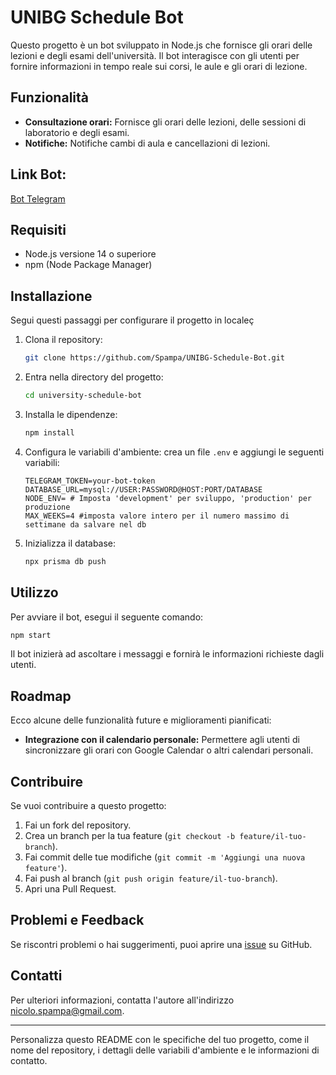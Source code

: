 # UNIBG Schedule Bot

Questo progetto è un bot sviluppato in Node.js che fornisce gli orari delle lezioni e degli esami dell'università. Il bot interagisce con gli utenti per fornire informazioni in tempo reale sui corsi, le aule e gli orari di lezione.

## Funzionalità

- **Consultazione orari:** Fornisce gli orari delle lezioni, delle sessioni di laboratorio e degli esami.
- **Notifiche:** Notifiche cambi di aula e cancellazioni di lezioni.

## Link Bot:

[Bot Telegram](https://t.me/orari_unibg_bot)

## Requisiti

- Node.js versione 14 o superiore
- npm (Node Package Manager)

## Installazione

Segui questi passaggi per configurare il progetto in localeç

1. Clona il repository:

   ```bash
   git clone https://github.com/Spampa/UNIBG-Schedule-Bot.git
   ```

2. Entra nella directory del progetto:

   ```bash
   cd university-schedule-bot
   ```

3. Installa le dipendenze:

   ```bash
   npm install
   ```

4. Configura le variabili d'ambiente: crea un file `.env` e aggiungi le seguenti variabili:

   ```plaintext
   TELEGRAM_TOKEN=your-bot-token
   DATABASE_URL=mysql://USER:PASSWORD@HOST:PORT/DATABASE
   NODE_ENV= # Imposta 'development' per sviluppo, 'production' per produzione
   MAX_WEEKS=4 #imposta valore intero per il numero massimo di settimane da salvare nel db
   ```
5. Inizializza il database:

   ```bash
   npx prisma db push
   ```

## Utilizzo

Per avviare il bot, esegui il seguente comando:

```bash
npm start
```

Il bot inizierà ad ascoltare i messaggi e fornirà le informazioni richieste dagli utenti.

## Roadmap
Ecco alcune delle funzionalità future e miglioramenti pianificati:

- **Integrazione con il calendario personale:** Permettere agli utenti di sincronizzare gli orari con Google Calendar o altri calendari personali.

## Contribuire

Se vuoi contribuire a questo progetto:

1. Fai un fork del repository.
2. Crea un branch per la tua feature (`git checkout -b feature/il-tuo-branch`).
3. Fai commit delle tue modifiche (`git commit -m 'Aggiungi una nuova feature'`).
4. Fai push al branch (`git push origin feature/il-tuo-branch`).
5. Apri una Pull Request.

## Problemi e Feedback

Se riscontri problemi o hai suggerimenti, puoi aprire una [issue](https://github.com/tuo-username/university-schedule-bot/issues) su GitHub.

## Contatti

Per ulteriori informazioni, contatta l'autore all'indirizzo nicolo.spampa@gmail.com.

---

Personalizza questo README con le specifiche del tuo progetto, come il nome del repository, i dettagli delle variabili d'ambiente e le informazioni di contatto.
